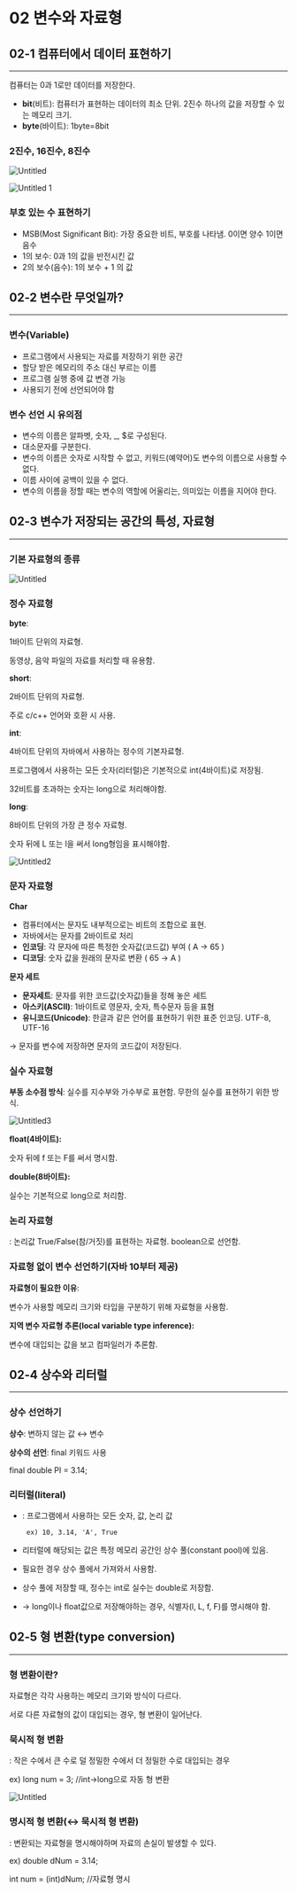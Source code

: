 # 02 변수와 자료형

## 02-1 컴퓨터에서 데이터 표현하기
---

컴퓨터는 0과 1로만 데이터를 저장한다.

- **bit**(비트): 컴퓨터가 표현하는 데이터의 최소 단위. 2진수 하나의 값을 저장할 수 있는 메모리 크기.
- **byte**(바이트): 1byte=8bit

### 2진수, 16진수, 8진수

![Untitled](https://user-images.githubusercontent.com/59382707/129530391-cfc14fa7-3208-4bf7-846e-e0936314ee2d.png)

![Untitled 1](https://user-images.githubusercontent.com/59382707/129530381-4c09eb17-ce27-495d-957f-73c1ebb7648c.png)

### 부호 있는 수 표현하기

- MSB(Most Significant Bit): 가장 중요한 비트, 부호를 나타냄. 0이면 양수 1이면 음수
- 1의 보수: 0과 1의 값을 반전시킨 값
- 2의 보수(음수): 1의 보수 + 1 의 값

## 02-2 변수란 무엇일까?
---

### **변수(Variable)**

- 프로그램에서 사용되는 자료를 저장하기 위한 공간
- 할당 받은 메모리의 주소 대신 부르는 이름
- 프로그램 실행 중에 값 변경 가능
- 사용되기 전에 선언되어야 함

### 변수 선언 시 유의점

- 변수의 이름은 알파벳, 숫자, _, $로 구성된다.
- 대소문자를 구분한다.
- 변수의 이름은 숫자로 시작할 수 없고, 키워드(예약어)도 변수의 이름으로 사용할 수 없다.
- 이름 사이에 공백이 있을 수 없다.
- 변수의 이름을 정할 때는 변수의 역할에 어울리는, 의미있는 이름을 지어야 한다.

## 02-3 변수가 저장되는 공간의 특성, 자료형
---

### 기본 자료형의 종류

![Untitled](https://user-images.githubusercontent.com/59382707/129859959-3636264c-e5ce-4e23-9681-fe4b3b157ff0.png)

### 정수 자료형

**byte**: 

1바이트 단위의 자료형. 

동영상, 음악 파일의 자료를 처리할 때 유용함.

**short**: 

2바이트 단위의 자료형. 

주로 c/c++ 언어와 호환 시 사용.

**int**: 

4바이트 단위의 자바에서 사용하는 정수의 기본자료형. 

프로그램에서 사용하는 모든 숫자(리터럴)은 기본적으로 int(4바이트)로 저장됨.

32비트를 초과하는 숫자는 long으로 처리해야함.

**long**: 

8바이트 단위의 가장 큰 정수 자료형.

숫자 뒤에 L 또는 l을 써서 long형임을 표시해야함.

![Untitled2](https://user-images.githubusercontent.com/59382707/129859965-1eb2264c-9ab2-4852-856e-3f249b50a6f2.png)

### 문자 자료형

**Char**

- 컴퓨터에서는 문자도 내부적으로는 비트의 조합으로 표현.
- 자바에서는 문자를 2바이트로 처리
- **인코딩**: 각 문자에 따른 특정한 숫자값(코드값) 부여 ( A → 65 )
- **디코딩**: 숫자 값을 원래의 문자로 변환 ( 65 → A )

**문자 세트**

- **문자세트**: 문자를 위한 코드값(숫자값)들을 정해 놓은 세트
- **아스키(ASCII)**: 1바이트로 영문자, 숫자, 특수문자 등을 표혐
- **유니코드(Unicode)**: 한글과 같은 언어를 표현하기 위한 표준 인코딩. UTF-8, UTF-16

→ 문자를 변수에 저장하면 문자의 코드값이 저장된다.

### 실수 자료형

**부동 소수점 방식**: 실수를 지수부와 가수부로 표현함. 무한의 실수를 표현하기 위한 방식.

![Untitled3](https://user-images.githubusercontent.com/59382707/129861690-2bf491e9-cf82-4011-a8eb-f4d4f5f7b01e.png)

**float(4바이트):** 

숫자 뒤에 f 또는 F를 써서 명시함.

**double(8바이트):**

실수는 기본적으로 long으로 처리함.

### 논리 자료형

: 논리값 True/False(참/거짓)를 표현하는 자료형. boolean으로 선언함.

### 자료형 없이 변수 선언하기(자바 10부터 제공)

**자료형이 필요한 이유**:

변수가 사용할 메모리 크기와 타입을 구분하기 위해 자료형을 사용함.

**지역 변수 자료형 추론(local variable type inference):**

변수에 대입되는 값을 보고 컴파일러가 추론함.

## 02-4 상수와 리터럴
---

### 상수 선언하기

**상수**: 변하지 않는 값 ↔ 변수

**상수의 선언**: final 키워드 사용

final double PI = 3.14;

### 리터럴(literal)

- : 프로그램에서 사용하는 모든 숫자, 값, 논리 값

       ex) 10, 3.14, 'A', True

- 리터럴에 해당되는 값은 특정 메모리 공간인 상수 풀(constant pool)에 있음.
- 필요한 경우 상수 풀에서 가져와서 사용함.
- 상수 풀에 저장할 때, 정수는 int로 실수는 double로 저장함.
- → long이나 float값으로 저장해야하는 경우, 식별자(l, L, f, F)를 명시해야 함.

## 02-5 형 변환(type conversion)
---

### 형 변환이란?

자료형은 각각 사용하는 메모리 크기와 방식이 다르다.

서로 다른 자료형의 값이 대입되는 경우, 형 변환이 일어난다.

### 묵시적 형 변환

: 작은 수에서 큰 수로 덜 정밀한 수에서 더 정밀한 수로 대입되는 경우

ex) long num = 3; //int→long으로 자동 형 변환

![Untitled](https://user-images.githubusercontent.com/59382707/130026232-374b8955-e722-450e-9c95-837e4d73392c.png)

### 명시적 형 변환(↔ 묵시적 형 변환)

: 변환되는 자료형을 명시해야하며 자료의 손실이 발생할 수 있다.

ex) double dNum = 3.14;

int num = (int)dNum; //자료형 명시
